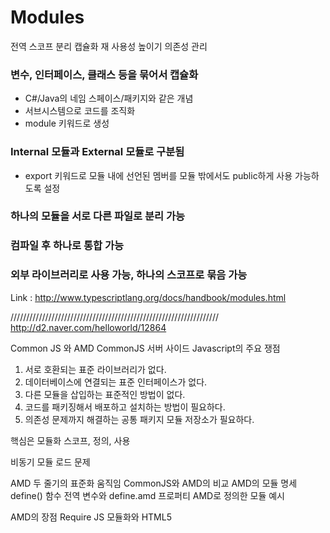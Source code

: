 # Modules
전역 스코프 분리
캡슐화
재 사용성 높이기
의존성 관리

### 변수, 인터페이스, 클래스 등을 묶어서 캡슐화
- C#/Java의 네임 스페이스/패키지와 같은 개념
- 서브시스템으로 코드를 조직화
- module 키워드로 생성

### Internal 모듈과 External 모듈로 구분됨
- export 키워드로 모듈 내에 선언된 멤버를 모듈 밖에서도 public하게 사용 가능하도록 설정

### 하나의 모듈을 서로 다른 파일로 분리 가능
### 컴파일 후 하나로 통합 가능
### 외부 라이브러리로 사용 가능, 하나의 스코프로 묶음 가능

Link : http://www.typescriptlang.org/docs/handbook/modules.html

//////////////////////////////////////////////////////////////////
http://d2.naver.com/helloworld/12864

Common JS 와 AMD
CommonJS
서버 사이드 Javascript의 주요 쟁점
1. 서로 호환되는 표준 라이브러리가 없다.
2. 데이터베이스에 연결되는 표준 인터페이스가 없다.
3. 다른 모듈을 삽입하는 표준적인 방법이 없다.
4. 코드를 패키징해서 배포하고 설치하는 방법이 필요하다.
5. 의존성 문제까지 해결하는 공통 패키지 모듈 저장소가 필요하다.

핵심은 모듈화 
스코프, 정의, 사용

비동기 모듈 로드 문제

AMD
두 줄기의 표준화 움직임
CommonJS와 AMD의 비교
AMD의 모듈 명세
define() 함수
전역 변수와 define.amd 프로퍼티
AMD로 정의한 모듈 예시

AMD의 장점 
Require JS
모듈화와 HTML5
